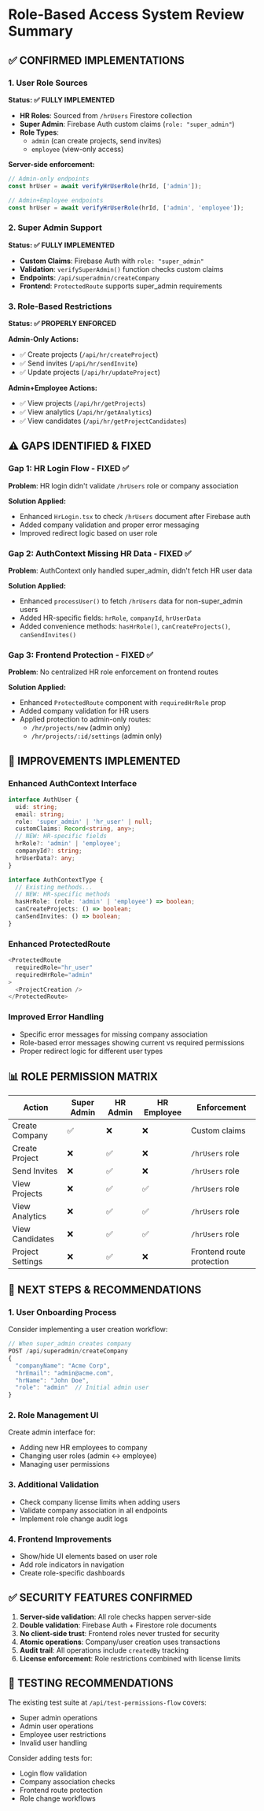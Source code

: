 # Role-Based Access System Review Summary

## ✅ CONFIRMED IMPLEMENTATIONS

### 1. User Role Sources
**Status: ✅ FULLY IMPLEMENTED**

- **HR Roles**: Sourced from `/hrUsers` Firestore collection
- **Super Admin**: Firebase Auth custom claims (`role: "super_admin"`)
- **Role Types**: 
  - `admin` (can create projects, send invites)
  - `employee` (view-only access)

**Server-side enforcement:**
```typescript
// Admin-only endpoints
const hrUser = await verifyHrUserRole(hrId, ['admin']);

// Admin+Employee endpoints  
const hrUser = await verifyHrUserRole(hrId, ['admin', 'employee']);
```

### 2. Super Admin Support
**Status: ✅ FULLY IMPLEMENTED**

- **Custom Claims**: Firebase Auth with `role: "super_admin"`
- **Validation**: `verifySuperAdmin()` function checks custom claims
- **Endpoints**: `/api/superadmin/createCompany` 
- **Frontend**: `ProtectedRoute` supports super_admin requirements

### 3. Role-Based Restrictions
**Status: ✅ PROPERLY ENFORCED**

**Admin-Only Actions:**
- ✅ Create projects (`/api/hr/createProject`)
- ✅ Send invites (`/api/hr/sendInvite`) 
- ✅ Update projects (`/api/hr/updateProject`)

**Admin+Employee Actions:**
- ✅ View projects (`/api/hr/getProjects`)
- ✅ View analytics (`/api/hr/getAnalytics`)
- ✅ View candidates (`/api/hr/getProjectCandidates`)

## ⚠️ GAPS IDENTIFIED & FIXED

### Gap 1: HR Login Flow - FIXED ✅
**Problem**: HR login didn't validate `/hrUsers` role or company association

**Solution Applied:**
- Enhanced `HrLogin.tsx` to check `/hrUsers` document after Firebase auth
- Added company validation and proper error messaging
- Improved redirect logic based on user role

### Gap 2: AuthContext Missing HR Data - FIXED ✅  
**Problem**: AuthContext only handled super_admin, didn't fetch HR user data

**Solution Applied:**
- Enhanced `processUser()` to fetch `/hrUsers` data for non-super_admin users
- Added HR-specific fields: `hrRole`, `companyId`, `hrUserData`
- Added convenience methods: `hasHrRole()`, `canCreateProjects()`, `canSendInvites()`

### Gap 3: Frontend Protection - FIXED ✅
**Problem**: No centralized HR role enforcement on frontend routes

**Solution Applied:**
- Enhanced `ProtectedRoute` component with `requiredHrRole` prop
- Added company validation for HR users
- Applied protection to admin-only routes:
  - `/hr/projects/new` (admin only)
  - `/hr/projects/:id/settings` (admin only)

## 🔧 IMPROVEMENTS IMPLEMENTED

### Enhanced AuthContext Interface
```typescript
interface AuthUser {
  uid: string;
  email: string;
  role: 'super_admin' | 'hr_user' | null;
  customClaims: Record<string, any>;
  // NEW: HR-specific fields
  hrRole?: 'admin' | 'employee';
  companyId?: string;
  hrUserData?: any;
}

interface AuthContextType {
  // Existing methods...
  // NEW: HR-specific methods
  hasHrRole: (role: 'admin' | 'employee') => boolean;
  canCreateProjects: () => boolean;
  canSendInvites: () => boolean;
}
```

### Enhanced ProtectedRoute
```typescript
<ProtectedRoute 
  requiredRole="hr_user" 
  requiredHrRole="admin"
>
  <ProjectCreation />
</ProtectedRoute>
```

### Improved Error Handling
- Specific error messages for missing company association
- Role-based error messages showing current vs required permissions
- Proper redirect logic for different user types

## 📊 ROLE PERMISSION MATRIX

| Action | Super Admin | HR Admin | HR Employee | Enforcement |
|--------|-------------|----------|-------------|-------------|
| Create Company | ✅ | ❌ | ❌ | Custom claims |
| Create Project | ❌ | ✅ | ❌ | `/hrUsers` role |
| Send Invites | ❌ | ✅ | ❌ | `/hrUsers` role |
| View Projects | ❌ | ✅ | ✅ | `/hrUsers` role |
| View Analytics | ❌ | ✅ | ✅ | `/hrUsers` role |
| View Candidates | ❌ | ✅ | ✅ | `/hrUsers` role |
| Project Settings | ❌ | ✅ | ❌ | Frontend route protection |

## 🚀 NEXT STEPS & RECOMMENDATIONS

### 1. User Onboarding Process
Consider implementing a user creation workflow:
```typescript
// When super_admin creates company
POST /api/superadmin/createCompany
{
  "companyName": "Acme Corp",
  "hrEmail": "admin@acme.com", 
  "hrName": "John Doe",
  "role": "admin"  // Initial admin user
}
```

### 2. Role Management UI
Create admin interface for:
- Adding new HR employees to company
- Changing user roles (admin ↔ employee)
- Managing user permissions

### 3. Additional Validation
- Check company license limits when adding users
- Validate company association in all endpoints
- Implement role change audit logs

### 4. Frontend Improvements  
- Show/hide UI elements based on user role
- Add role indicators in navigation
- Create role-specific dashboards

## ✅ SECURITY FEATURES CONFIRMED

1. **Server-side validation**: All role checks happen server-side
2. **Double validation**: Firebase Auth + Firestore role documents  
3. **No client-side trust**: Frontend roles never trusted for security
4. **Atomic operations**: Company/user creation uses transactions
5. **Audit trail**: All operations include `createdBy` tracking
6. **License enforcement**: Role restrictions combined with license limits

## 🧪 TESTING RECOMMENDATIONS

The existing test suite at `/api/test-permissions-flow` covers:
- Super admin operations
- Admin user operations  
- Employee user restrictions
- Invalid user handling

Consider adding tests for:
- Login flow validation
- Company association checks
- Frontend route protection
- Role change workflows 